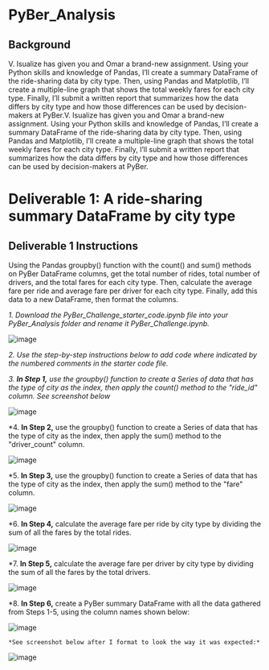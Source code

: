# PyBer_Analysis
## Background
  V. Isualize has given you and Omar a brand-new assignment. Using your Python skills and knowledge of Pandas, I’ll create a summary DataFrame of the ride-sharing data by city type. Then, using Pandas and Matplotlib, I’ll create a multiple-line graph that shows the total weekly fares for each city type. Finally, I’ll submit a written report that summarizes how the data differs by city type and how those differences can be used by decision-makers at PyBer.V. Isualize has given you and Omar a brand-new assignment. Using your Python skills and knowledge of Pandas, I’ll create a summary DataFrame of the ride-sharing data by city type. Then, using Pandas and Matplotlib, I’ll create a multiple-line graph that shows the total weekly fares for each city type. Finally, I’ll submit a written report that summarizes how the data differs by city type and how those differences can be used by decision-makers at PyBer.
  
# Deliverable 1: A ride-sharing summary DataFrame by city type
## Deliverable 1 Instructions

  Using the Pandas groupby() function with the count() and sum() methods on PyBer DataFrame columns, get the total number of rides, total number of drivers, and the total fares for each city type. Then, calculate the average fare per ride and average fare per driver for each city type. Finally, add this data to a new DataFrame, then format the columns.
  
  *1. Download the PyBer_Challenge_starter_code.ipynb file into your PyBer_Analysis folder and rename it PyBer_Challenge.ipynb.*
  
  ![image](https://user-images.githubusercontent.com/112348240/199862520-db2f0c26-13fe-4d4a-9ab4-fe503c516461.png)
  
  *2. Use the step-by-step instructions below to add code where indicated by the numbered comments in the starter code file.*
  
  *3. **In Step 1,** use the groupby() function to create a Series of data that has the type of city as the index, then apply the count() method to the "ride_id" column. See screenshot below*
  
  ![image](https://user-images.githubusercontent.com/112348240/199867915-238d1d79-d38a-4f61-8ed1-8d69b7d9ad81.png)
  
  *4. **In Step 2,** use the groupby() function to create a Series of data that has the type of city as the index, then apply the sum() method to the "driver_count" column.
   
   ![image](https://user-images.githubusercontent.com/112348240/199862827-50d72174-7a52-49a2-a01c-275cb78c19de.png)
   
   *5. **In Step 3,** use the groupby() function to create a Series of data that has the type of city as the index, then apply the sum() method to the "fare" column.
   
   ![image](https://user-images.githubusercontent.com/112348240/199868676-c822efd7-cbae-45cb-a726-cd7959045dd1.png)

  *6. **In Step 4,** calculate the average fare per ride by city type by dividing the sum of all the fares by the total rides.
  
  ![image](https://user-images.githubusercontent.com/112348240/199872185-cb95ee7e-ffb1-4ed7-a242-00940de0dc84.png)
  
  *7. **In Step 5,** calculate the average fare per driver by city type by dividing the sum of all the fares by the total drivers.
  
  ![image](https://user-images.githubusercontent.com/112348240/199873107-42ce3aaf-3d06-4408-8a69-3dd060d82e5c.png)

  *8. **In Step 6,** create a PyBer summary DataFrame with all the data gathered from Steps 1-5, using the column names shown below:
  
  ![image](https://user-images.githubusercontent.com/112348240/199873444-9b617434-0ab7-497c-8b53-ee35b1230f99.png)
  
    *See screenshot below after I format to look the way it was expected:*
    
  ![image](https://user-images.githubusercontent.com/112348240/199873511-c1d9f3d2-17a9-4d78-a63a-cd3f6193e8a0.png)



